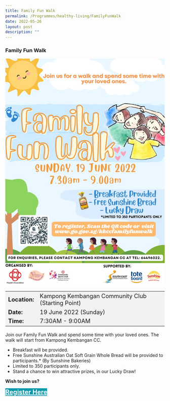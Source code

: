 ```yaml
---
title: Family Fun Walk
permalink: /Programmes/healthy-living/FamilyFunWalk
date: 2022-05-26
layout: post
description: ""
---
```

### Family Fun Walk ###

<img src="/images/Programmes (June 2022)/Family Fun Walk.jpeg" style="width:650px; height:auto">

<table  style="font-size:130%; background-color:#f2f2f2">
	<tbody>
		<tr>
			 <td><b>Location:</b></td><td>Kampong Kembangan Community Club (Starting Point) </td>
		</tr>
		<tr>
		 <td><b>Date:</b> </td><td>19 June 2022 (Sunday)</td>
		</tr>
		<tr>
			<td> <b>Time:</b> </td><td> 7:30AM - 9:00AM</td>
		</tr>
	</tbody>
</table>

Join our Family Fun Walk and spend some time with your
loved ones. The walk will start from Kampong Kembangan CC.

* Breakfast will be provided.
* Free Sunshine Australian Oat Soft Grain Whole Bread will be provided to participants.* (By Sunshine Bakeries)
* Limited to 350 participants only.
* Stand a chance to win attractive prizes, in our Lucky Draw!<br>

<b>	Wish to join us?</b>
<div>
	<a href="http://www.go.gov.sg/Kkccfamilyfunwalk " style="font-size:20px; width:35%; height:60px; background-color:#0899AA; color:white" class="bp-button"><b>Register Here</b></a>
</div>